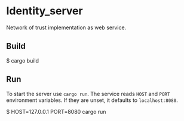 Identity_server
=====

Network of trust implementation as web service.

Build
-----

$ cargo build

Run
---

To start the server use `cargo run`. The service reads `HOST` and `PORT`
environment variables. If they are unset, it defaults to `localhost:8080`.

$ HOST=127.0.0.1 PORT=8080 cargo run

